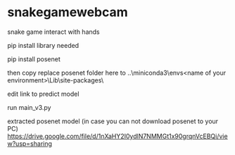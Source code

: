 # snakegamewebcam
snake game interact with hands

pip install library needed

pip install posenet

then copy replace posenet folder here to ..\miniconda3\envs\<name of your environment>\Lib\site-packages\

edit link to predict model

run main_v3.py


extracted posenet model (in case you can not download posenet to your PC)
https://drive.google.com/file/d/1nXaHY2I0ydlN7NMMGt1x90grqnVcEBQi/view?usp=sharing
